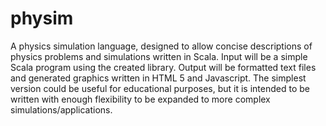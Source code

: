 physim
======

A physics simulation language, designed to allow concise descriptions of physics problems and simulations written in Scala. Input will be a simple Scala program using the created library. Output will be formatted text files and generated graphics written in HTML 5 and Javascript. The simplest version could be useful for educational purposes, but it is intended to be written with enough flexibility to be expanded to more complex simulations/applications.
